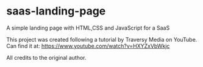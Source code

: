 # saas-landing-page
A simple landing page with HTML,CSS and JavaScript for a SaaS

This project was created following a tutorial by Traversy Media on YouTube.
Can find it at: https://www.youtube.com/watch?v=HXYZxVbWkjc

All credits to the original author.
